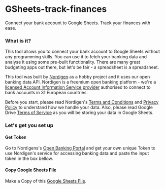 # GSheets-track-finances

Connect your bank account to Google Sheets. 
Track your finances with ease.

### What is it?

This tool allows you to connect your bank account to Google Sheets without any programming skills. You can use it to fetch your banking data and analyse it using some pre-built functionality. There are many great budgeting apps out there, but let's be fair - a spreadsheet is a spreadsheet. 

This tool was built by [Nordigen](https://nordigen.com/) as a hobby project and it uses our open banking data API. Nordigen is a freemium open banking platform - we're a [licensed Account Information Service provider](https://www.fktk.lv/en/market/payment-service-providers/third-party-service-providers/ltd-nordigen-solutions/) authorised to connect to bank accounts in 31 European countries. 

Before you start, please read Nordigen's [Terms and Conditions](https://nordigen.com/en/company/terms-and-conditions-end-user/) and [Privacy Policy](https://nordigen.com/en/company/privacy-policy-end-user/) to understand how we handle your data. Also, please read Google Drive [Terms of Service](https://support.google.com/drive/answer/2450387?hl=en) as you will be storing your data in Google Sheets.

### Let's get you set up

#### Get Token

Go to Nordigens's [Open Banking Portal](https://ob.nordigen.com/) and get your own unique Token to use Nordigen's service for accessing banking data and paste the input token in the box bellow.

#### Copy Google Sheets File

Make a Copy of this [Google Sheets File](https://docs.google.com/spreadsheets/d/18uWVg7WuN7HgIgC5llq3vupP_P26KbJo_RWD0XoauH4/edit#gid=0).

